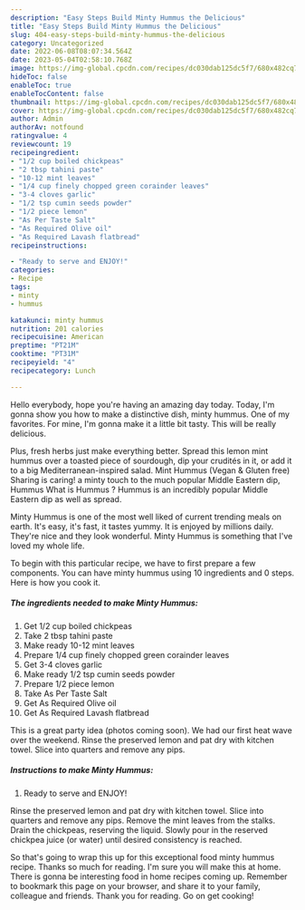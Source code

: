```yaml
---
description: "Easy Steps Build Minty Hummus the Delicious"
title: "Easy Steps Build Minty Hummus the Delicious"
slug: 404-easy-steps-build-minty-hummus-the-delicious
category: Uncategorized
date: 2022-06-08T08:07:34.564Z
date: 2023-05-04T02:58:10.768Z
image: https://img-global.cpcdn.com/recipes/dc030dab125dc5f7/680x482cq70/minty-hummus-recipe-main-photo.jpg
hideToc: false
enableToc: true
enableTocContent: false
thumbnail: https://img-global.cpcdn.com/recipes/dc030dab125dc5f7/680x482cq70/minty-hummus-recipe-main-photo.jpg
cover: https://img-global.cpcdn.com/recipes/dc030dab125dc5f7/680x482cq70/minty-hummus-recipe-main-photo.jpg
author: Admin
authorAv: notfound
ratingvalue: 4
reviewcount: 19
recipeingredient:
- "1/2 cup boiled chickpeas"
- "2 tbsp tahini paste"
- "10-12 mint leaves"
- "1/4 cup finely chopped green corainder leaves"
- "3-4 cloves garlic"
- "1/2 tsp cumin seeds powder"
- "1/2 piece lemon"
- "As Per Taste Salt"
- "As Required Olive oil"
- "As Required Lavash flatbread"
recipeinstructions:

- "Ready to serve and ENJOY!"
categories:
- Recipe
tags:
- minty
- hummus

katakunci: minty hummus 
nutrition: 201 calories
recipecuisine: American
preptime: "PT21M"
cooktime: "PT31M"
recipeyield: "4"
recipecategory: Lunch

---
```



Hello everybody, hope you're having an amazing day today. Today, I'm gonna show you how to make a distinctive dish, minty hummus. One of my favorites. For mine, I'm gonna make it a little bit tasty. This will be really delicious.

Plus, fresh herbs just make everything better. Spread this lemon mint hummus over a toasted piece of sourdough, dip your crudités in it, or add it to a big Mediterranean-inspired salad. Mint Hummus (Vegan &amp; Gluten free) Sharing is caring! a minty touch to the much popular Middle Eastern dip, Hummus What is Hummus ? Hummus is an incredibly popular Middle Eastern dip as well as spread.

Minty Hummus is one of the most well liked of current trending meals on earth. It's easy, it's fast, it tastes yummy. It is enjoyed by millions daily. They're nice and they look wonderful. Minty Hummus is something that I've loved my whole life.


To begin with this particular recipe, we have to first prepare a few components. You can have minty hummus using 10 ingredients and 0 steps. Here is how you cook it.

<!--inarticleads1-->

##### The ingredients needed to make Minty Hummus:

1. Get 1/2 cup boiled chickpeas
1. Take 2 tbsp tahini paste
1. Make ready 10-12 mint leaves
1. Prepare 1/4 cup finely chopped green corainder leaves
1. Get 3-4 cloves garlic
1. Make ready 1/2 tsp cumin seeds powder
1. Prepare 1/2 piece lemon
1. Take As Per Taste Salt
1. Get As Required Olive oil
1. Get As Required Lavash flatbread


This is a great party idea (photos coming soon). We had our first heat wave over the weekend. Rinse the preserved lemon and pat dry with kitchen towel. Slice into quarters and remove any pips. 

<!--inarticleads2-->

##### Instructions to make Minty Hummus:


1. Ready to serve and ENJOY!

Rinse the preserved lemon and pat dry with kitchen towel. Slice into quarters and remove any pips. Remove the mint leaves from the stalks. Drain the chickpeas, reserving the liquid. Slowly pour in the reserved chickpea juice (or water) until desired consistency is reached. 

So that's going to wrap this up for this exceptional food minty hummus recipe. Thanks so much for reading. I'm sure you will make this at home. There is gonna be interesting food in home recipes coming up. Remember to bookmark this page on your browser, and share it to your family, colleague and friends. Thank you for reading. Go on get cooking!
